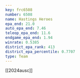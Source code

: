 ```yaml
---
key: frc6508
number: 6508
name: Hastings Heroes
epa_end: 21.0
auto_epa_end: 7.46
teleop_epa_end: 11.6
endgame_epa_end: 1.94
winrate: 0.5385
district_epa_rank: 413
district_epa_percentile: 0.7707
type: Team
---
```

[[2024ausc]]
